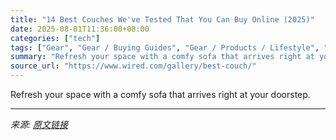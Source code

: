 ```yaml
---
title: "14 Best Couches We've Tested That You Can Buy Online (2025)"
date: 2025-08-01T11:36:00+08:00
categories: ["tech"]
tags: ["Gear", "Gear / Buying Guides", "Gear / Products / Lifestyle", "Shopping", "Furniture", "buying guides", "household", "Buying Guide"]
summary: "Refresh your space with a comfy sofa that arrives right at your doorstep."
source_url: "https://www.wired.com/gallery/best-couch/"
---
```


Refresh your space with a comfy sofa that arrives right at your doorstep.

---

*来源: [原文链接](https://www.wired.com/gallery/best-couch/)*
